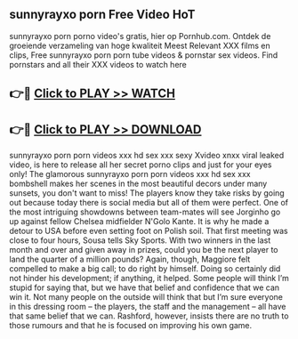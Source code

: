 ## sunnyrayxo porn Free Video HoT 

sunnyrayxo porn porno video's gratis, hier op Pornhub.com. Ontdek de groeiende verzameling van hoge kwaliteit Meest Relevant XXX films en clips,
Free sunnyrayxo porn porn tube videos & pornstar sex videos. Find pornstars and all their XXX videos to watch here


## 👉🔴 [Click to PLAY >> WATCH](http://us.freeplayer.one?title=sunnyrayxo_porn&ref=16D)

## 👉🔴 [Click to PLAY >> DOWNLOAD](http://us.freeplayer.one?title=sunnyrayxo_porn&ref=16D)


sunnyrayxo porn porn videos xxx hd sex xxx sexy Xvideo xnxx viral leaked video, is here to release all her secret porno clips and just for your eyes only! The glamorous sunnyrayxo porn porn videos xxx hd sex xxx bombshell makes her scenes in the most beautiful decors under many sunsets, you don't want to miss! The players know they take risks by going out because today there is social media but all of them were perfect. One of the most intriguing showdowns between team-mates will see Jorginho go up against fellow Chelsea midfielder N'Golo Kante. It is why he made a detour to USA before even setting foot on Polish soil. That first meeting was close to four hours, Sousa tells Sky Sports. With two winners in the last month and over and given away in prizes, could you be the next player to land the quarter of a million pounds? Again, though, Maggiore felt compelled to make a big call; to do right by himself. Doing so certainly did not hinder his development; if anything, it helped. Some people will think I’m stupid for saying that, but we have that belief and confidence that we can win it. Not many people on the outside will think that but I’m sure everyone in this dressing room – the players, the staff and the management – all have that same belief that we can. Rashford, however, insists there are no truth to those rumours and that he is focused on improving his own game.